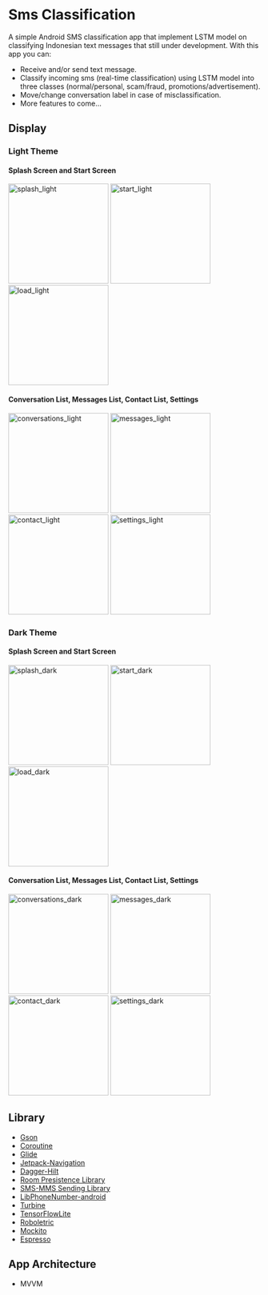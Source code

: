 # Sms Classification

A simple Android SMS classification app that implement LSTM model on classifying Indonesian text messages that still under development. With this app you can:

* Receive and/or send text message.
* Classify incoming sms (real-time classification) using LSTM model into three classes (normal/personal, scam/fraud, promotions/advertisement).
* Move/change conversation label in case of misclassification.
* More features to come...

## Display
### Light Theme
#### Splash Screen and Start Screen
<img src="images/splash_light.png" alt="splash_light" width="200"> <img src="images/start_light.png" alt="start_light" width="200"> <img src="images/load_light.png" alt="load_light" width="200">
#### Conversation List, Messages List, Contact List, Settings
<img src="images/conversations_light.png" alt="conversations_light" width="200"> <img src="images/messages_light.png" alt="messages_light" width="200">
<img src="images/contact_light.png" alt="contact_light" width="200"> <img src="images/settings_light.png" alt="settings_light" width="200">

### Dark Theme
#### Splash Screen and Start Screen
<img src="images/splash_dark.png" alt="splash_dark" width="200"> <img src="images/start_dark.png" alt="start_dark" width="200"> <img src="images/load_dark.png" alt="load_dark" width="200">
#### Conversation List, Messages List, Contact List, Settings
<img src="images/conversations_dark.png" alt="conversations_dark" width="200"> <img src="images/messages_dark.png" alt="messages_dark" width="200">
<img src="images/contact_dark.png" alt="contact_dark" width="200"> <img src="images/settings_dark.png" alt="settings_dark" width="200">

## Library
* [Gson](https://github.com/google/gson/)
* [Coroutine](https://developer.android.com/kotlin/coroutines)
* [Glide](https://github.com/bumptech/glide/)
* [Jetpack-Navigation](https://developer.android.com/guide/navigation/navigation-getting-started)
* [Dagger-Hilt](https://developer.android.com/training/dependency-injection/hilt-android)
* [Room Presistence Library](https://developer.android.com/training/data-storage/room)
* [SMS-MMS Sending Library](https://github.com/klinker41/android-smsmms)
* [LibPhoneNumber-android](https://github.com/MichaelRocks/libphonenumber-android)
* [Turbine](https://github.com/cashapp/turbine)
* [TensorFlowLite](https://www.tensorflow.org/lite)
* [Roboletric](https://github.com/robolectric/robolectric)
* [Mockito](https://github.com/mockito/mockito)
* [Espresso](https://developer.android.com/training/testing/espresso)

## App Architecture
* MVVM
